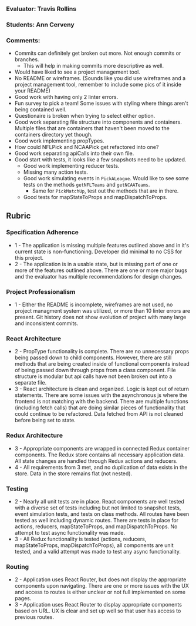 ### Evaluator: Travis Rollins
### Students: Ann Cerveny
### Comments:
* Commits can definitely get broken out more.  Not enough commits or branches.
  * This will help in making commits more descriptive as well.
* Would have liked to see a project management tool.
* No README or wireframes.  (Sounds like you did use wireframes and a project management tool, remember to include some pics of it inside your README)
* Good work with having only 2 linter errors.
* Fun survey to pick a team!  Some issues with styling where things aren't being contained well.
* Questionaire is broken when trying to select either option.
* Good work separating file structure into components and containers.  Multiple files that are containers that haven't been moved to the containers directory yet though.
* Good work implementing propTypes.
* How could NFLPick and NCAAPick get refactored into one?
* Good work separating apiCalls into their own file.
* Good start with tests, it looks like a few snapshots need to be updated.
  * Good work implementing reducer tests.
  * Missing many action tests.
  * Good work simulating events in `PickALeague`.  Would like to see some tests on the methods `getNFLTeams` and `getNCAATeams`.  
    * Same for `PickMatchUp`, test out the methods that are in there.  
  * Good tests for mapStateToProps and mapDispatchToProps.

## Rubric 

### Specification Adherence

* 1 - The application is missing multiple features outlined above and in it's current state is non-functioning. Developer did minimal to no CSS for this project.
* 2 - The application is in a usable state, but is missing part of one or more of the features outlined above. There are one or more major bugs and the evaluator has multiple recommendations for design changes.

### Project Professionalism

* 1 - Either the README is incomplete, wireframes are not used, no project managment system was utilized, or more than 10 linter errors are present. Git history does not show evolution of project with many large and inconsistent commits. 

### React Architecture

* 2 - PropType functionality is complete.  There are no unnecessary props being passed down to child components.  However, there are still methods that are being created inside of functional components instead of being passed down through props from a class component.  File structure is modular but api calls have not been broken out into a separate file.  
* 3 - React architecture is clean and organized.  Logic is kept out of return statements.  There are some issues with the asynchronous js where the frontend is not matching with the backend.  There are multiple functions (including fetch calls) that are doing similar pieces of functionality that could continue to be refactored. Data fetched from API is not cleaned before being set to state.

### Redux Architecture

* 3 - Appropriate components are wrapped in connected Redux container components. The Redux store contains all necessary application data. All state changes are handled through Redux actions and reducers.
* 4 - All requirements from 3 met, and no duplication of data exists in the
  store. Data in the store remains flat (not nested).

### Testing

* 2 - Nearly all unit tests are in place. React components are well tested with a diverse set of tests including but not limited to snapshot tests, event simulation tests, and tests on class methods.  All routes have been tested as well including dynamic routes.  There are tests in place for actions, reducers, mapStateToProps, and mapDispatchToProps.  No attempt to test async functionality was made.
* 3 - All Redux functionality is tested (actions, reducers, mapStateToProps, mapDispatchToProps), all components are unit tested, and a valid attempt was made to test any async functionality.

### Routing

* 2 - Application uses React Router, but does not display the appropriate components upon navigating.  There are one or more issues with the UX and access to routes is either unclear or not full implemented on some pages.
* 3 - Application uses React Router to display appropriate components based on URL.  UX is clear and set up well so that user has access to previous routes.